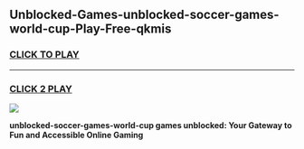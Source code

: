 
## Unblocked-Games-unblocked-soccer-games-world-cup-Play-Free-qkmis
<h3>
<a href="https://premium76.site?title=unblocked-soccer-games-world-cup&ref=18A1">CLICK TO PLAY</a></h3>
<hr>

<h3>
<a href="https://premium76.site?title=unblocked-soccer-games-world-cup&ref=18A1">CLICK 2 PLAY</a>
  
</h3>

<a href="https://premium76.site?title=unblocked-soccer-games-world-cup&ref=18A1"><img src="https://clearcache.store/games.png"></a>


**unblocked-soccer-games-world-cup games unblocked: Your Gateway to Fun and Accessible Online Gaming**
